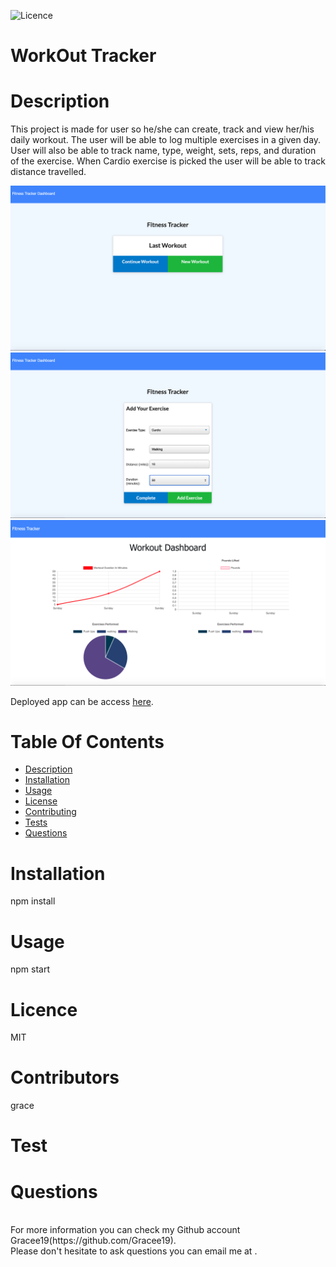 ![Licence](https://img.shields.io/badge/LICENSEMIT-skyblue)
# WorkOut Tracker
# Description
This project is made for user so he/she can create, track and view her/his daily workout. The user will be able to log multiple exercises in a given day. User will also be able to track name, type, weight, sets, reps, and duration of the exercise. When Cardio exercise is picked the user will be able to track distance travelled.

![home](./assets/home.png)
![input](./assets/input.png)
![result](./assets/result.png)

Deployed app can be access [here]().
# Table Of Contents
  * [Description](#description)
  * [Installation](#installation)
  * [Usage](#usage)
  * [License](#license)
  * [Contributing](#contributing)
  * [Tests](#tests)
  * [Questions](#questions)
# Installation
npm install
# Usage
npm start
# Licence 
MIT
# Contributors
grace
# Test 

# Questions 
<br>
For more information you can check my Github account Gracee19(https://github.com/Gracee19).<br>
Please don't hesitate to ask questions you can email me at .
